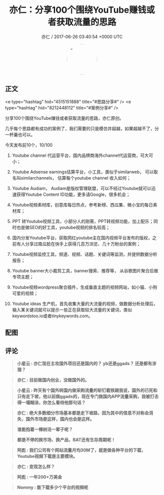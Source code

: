 <h1 align="center">亦仁：分享100个围绕YouTube赚钱或者获取流量的思路</h1>
<p align="center">
    <a>亦仁 / 2017-06-26 03:40:54 &#43;0000 UTC</a>
</p>

<div align="center">
    <img src="https://images.zsxq.com/Fn3NQqCN8nuGF86yZPXSbEsl0mb3?e=1590940799&amp;token=kIxbL07-8jAj8w1n4s9zv64FuZZNEATmlU_Vm6zD:pfbNc8W3hS0oYG_hyXXh_rHMHuc=" width="100" height="100" style="border:1px solid;border-radius:50%; color:#ffffff"/>
</div>

## 正文

<div>
&lt;e type=&#34;hashtag&#34; hid=&#34;4515151888&#34; title=&#34;#思路分享#&#34; /&gt;  &lt;e type=&#34;hashtag&#34; hid=&#34;8212448112&#34; title=&#34;#案例分享#&#34; /&gt;  

分享100个围绕YouTube赚钱或者获取流量的思路，亦仁原创。 

几乎每个思路都有成功的案例了，我们需要的只是模仿并超越，如果超越不了，分一杯羹也可以。 

今天发布前10个，10/100 

1. Youtube channel 代运营平台，国内品牌商海外channel代运营商，可大可小；

2. Youtube Adsense earnings估算平台，小工具，类似于similarweb， 可以取名叫similarchannels， 估算每个youtube channel 收入如何；

3. Youtube  Audiam， Audiam是版权管理联盟，可以不经过Youtube就可以迅速获得Youtube Content ID功能，更多请Google，很多机会；
  
4. Youtube视频素材库，创意库每日热点，参考新榜、西瓜集、微小宝的每日素材库；
  
5. PPT 转Youtube视频工具，小部分人的刚需，PPT转视频功能，加上配乐；同时也是做SEO的好工具，youtube视频的排名较高；
  
6. 国内分发Youtube平台，获取网红youtube主在国内视频平台发布的版权，之前有人分享过南瓜脸在快手上获得几百万浏览、几十万粉丝的案例；
  
7. Youtube视频监控工具，频道、视频、话题、关键词等监测，并提供数据分析报告；
  
8. Youtube banner大小裁剪工具，banner搜索、推荐等， 从谷歌图片聚合后做专项主题；
  
9. Youtube视频wordpress聚合插件，生成垂直主题的视频网站，如小猫、小狗可爱的视频；
  
10. Youtube ideas 生产机，首先收集大量的大流量的视频，做数据分析处理后，输入某关键词就可以提示一些正在获取较大流量的关键词，类似keywordstoo.io或者tinykeywords.com。
</div>

## 配图
<div class="image" align="center">

</div>

## 评论

<div align="left">
<div>

<blockquote >
<span> <strong>小星云 : 亦仁现在主攻国外项目还是国内的？ yb还是ggads？ 还是都有涉猎？ </strong></span>
</blockquote>

<blockquote >
<span> <strong>亦仁 : 目前做国内创业，没做国外的。 </strong></span>
</blockquote>

<blockquote >
<span> <strong>小星云 : 昨天有个国外转国内做采购流量的斩钉截铁跟我说，国外的已死和只有走下坡，他以前做ggads的，现在专门做国内APP流量采购，我被打击得一塌糊涂，你怎么看待他那句话？ </strong></span>
</blockquote>

<blockquote >
<span> <strong>亦仁 : 绝大多数细分市场基本都是走下坡路，因为其中的信息不对称会消失，国外市场是这样，国内也会是这样。 

谁能抱着一棵树活一辈子呢？ 

都是不停的换市场、换产品，BAT还有生存周期呢！ </strong></span>
</blockquote>

<blockquote >
<span> <strong>阿彪 : 我们公司有个网站流量月均30M了，就是做各种平台的下载，Youtube视频下载是主要模块。 </strong></span>
</blockquote>

<blockquote >
<span> <strong>亦仁 : 变现怎么样？ </strong></span>
</blockquote>

<blockquote >
<span> <strong>阿彪 : 一年200&#43;万美金 </strong></span>
</blockquote>

<blockquote >
<span> <strong>Nommy : 能下载多少个平台的视频呢 </strong></span>
</blockquote>

</div>
</div>